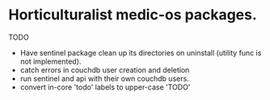 # Horticulturalist medic-os packages.

TODO
 - Have sentinel package clean up its directories on uninstall (utility func is not implemented).
 - catch errors in couchdb user creation and deletion
 - run sentinel and api with their own couchdb users.
 - convert in-core 'todo' labels to upper-case 'TODO'
